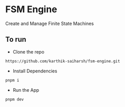 # FSM Engine
Create and Manage Finite State Machines 

## To run
- Clone the repo
```bash
https://github.com/karthik-saiharsh/fsm-engine.git
```

- Install Dependencies
```bash
pnpm i
```

- Run the App
```bash
pnpm dev
```